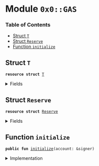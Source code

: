 
<a name="0x0_GAS"></a>

# Module `0x0::GAS`

### Table of Contents

-  [Struct `T`](#0x0_GAS_T)
-  [Struct `Reserve`](#0x0_GAS_Reserve)
-  [Function `initialize`](#0x0_GAS_initialize)



<a name="0x0_GAS_T"></a>

## Struct `T`



<pre><code><b>resource</b> <b>struct</b> <a href="#0x0_GAS_T">T</a>
</code></pre>



<details>
<summary>Fields</summary>


<dl>
<dt>

<code>dummy_field: bool</code>
</dt>
<dd>

</dd>
</dl>


</details>

<a name="0x0_GAS_Reserve"></a>

## Struct `Reserve`



<pre><code><b>resource</b> <b>struct</b> <a href="#0x0_GAS_Reserve">Reserve</a>
</code></pre>



<details>
<summary>Fields</summary>


<dl>
<dt>

<code>mint_cap: <a href="Libra.md#0x0_Libra_MintCapability">Libra::MintCapability</a>&lt;<a href="#0x0_GAS_T">GAS::T</a>&gt;</code>
</dt>
<dd>

</dd>
<dt>

<code>burn_cap: <a href="Libra.md#0x0_Libra_BurnCapability">Libra::BurnCapability</a>&lt;<a href="#0x0_GAS_T">GAS::T</a>&gt;</code>
</dt>
<dd>

</dd>
<dt>

<code>preburn_cap: <a href="Libra.md#0x0_Libra_Preburn">Libra::Preburn</a>&lt;<a href="#0x0_GAS_T">GAS::T</a>&gt;</code>
</dt>
<dd>

</dd>
</dl>


</details>

<a name="0x0_GAS_initialize"></a>

## Function `initialize`



<pre><code><b>public</b> <b>fun</b> <a href="#0x0_GAS_initialize">initialize</a>(account: &signer)
</code></pre>



<details>
<summary>Implementation</summary>


<pre><code><b>public</b> <b>fun</b> <a href="#0x0_GAS_initialize">initialize</a>(account: &signer) {
    // Register the <a href="LBR.md#0x0_LBR">LBR</a> currency.
    <b>let</b> (mint_cap, burn_cap) = <a href="Libra.md#0x0_Libra_register_currency">Libra::register_currency</a>&lt;<a href="#0x0_GAS_T">T</a>&gt;(
        account,
        <a href="FixedPoint32.md#0x0_FixedPoint32_create_from_rational">FixedPoint32::create_from_rational</a>(1, 1), // exchange rate <b>to</b> <a href="LBR.md#0x0_LBR">LBR</a>
        <b>false</b>,    // is_synthetic
        1000000, // scaling_factor = 10^6
        1000,    // fractional_part = 10^3
        b"<a href="#0x0_GAS">GAS</a>"
    );
    <b>let</b> preburn_cap = <a href="Libra.md#0x0_Libra_new_preburn_with_capability">Libra::new_preburn_with_capability</a>(&burn_cap);
    move_to(account, <a href="#0x0_GAS_Reserve">Reserve</a> { mint_cap, burn_cap, preburn_cap });
}
</code></pre>



</details>
